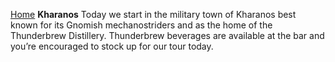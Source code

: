 [Home](../index.md)
**Kharanos**
Today we start in the military town of Kharanos best known for its Gnomish mechanostriders and as the home of the Thunderbrew Distillery. Thunderbrew beverages are available at the bar and you’re encouraged to stock up for our tour today.